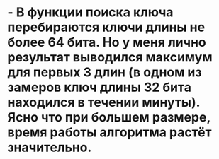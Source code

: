 # - В функции поиска ключа перебираются ключи длины не более 64 бита. Но у меня лично результат выводился максимум для первых 3 длин (в одном из замеров ключ длины 32 бита находился в течении минуты). Ясно что при большем размере, время работы алгоритма растёт значительно. 
